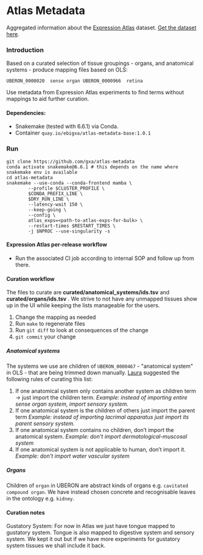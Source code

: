 # Atlas Metadata
Aggregated information about the [Expression Atlas](https://www.ebi.ac.uk/gxa) dataset.
[Get the dataset here](http://www.ebi.ac.uk/gxa/download.html).

### Introduction
Based on a curated selection of tissue groupings - organs, and anatomical systems - produce mapping files based on OLS:
```
UBERON_0000020	sense organ	UBERON_0000966	retina
```
Use metadata from Expression Atlas experiments to find terms without mappings to aid further curation.

#### Dependencies:

- Snakemake (tested with 6.6.1) via Conda.
- Container `quay.io/ebigxa/atlas-metadata-base:1.0.1`

### Run
```
git clone https://github.com/gxa/atlas-metadata
conda activate snakemake@6.6.1 # this depends on the name where snakemake env is available
cd atlas-metadata
snakemake --use-conda --conda-frontend mamba \
        --profile $CLUSTER_PROFILE \
        $CONDA_PREFIX_LINE \
        $DRY_RUN_LINE \
        --latency-wait 150 \
        --keep-going \
        --config \
        atlas_exps=<path-to-atlas-exps-for-bulk> \
        --restart-times $RESTART_TIMES \
        -j $NPROC --use-singularity -s
```


#### Expression Atlas per-release workflow

- Run the associated CI job according to internal SOP and follow up from there.

#### Curation workflow
The files to curate are **curated/anatomical_systems/ids.tsv** and  **curated/organs/ids.tsv** .
We strive to not have any unmapped tissues show up in the UI while keeping the lists manageable for the users.
1. Change the mapping as needed
2. Run `make` to regenerate files
3. Run `git diff` to look at consequences of the change
4. `git commit` your change

##### Anatomical systems
The systems we use are children of `UBERON_0000467` - "anatomical system" in OLS - that are being trimmed down manually.
[Laura](https://github.com/lauhuema) suggested the following rules of curating this list:

1. If one anatomical system only contains another system as children term -> just import the children term.
  *Example: instead of importing entire sense organ system, import sensory system.*
2. If one anatomical system is the children of others just import the parent term
  *Example: instead of importing lacrimal apparatus just import its parent sensory system.*
3. If one anatomical system contains no children, don’t import the anatomical system.
  *Example: don’t import dermatological-muscosal system*
4. If one anatomical system is not applicable to human, don’t import it.
  *Example: don’t import water vascular system*

##### Organs

Children of `organ` in UBERON are abstract kinds of organs e.g. `cavitated compound organ`.
We have instead chosen concrete and recognisable leaves in the ontology e.g. `kidney`.

#### Curation notes

Gustatory System: For now in Atlas we just have tongue mapped to gustatory system. Tongue is also mapped to digestive system and sensory system. We kept it out but if we have more experiments for gustatory system tissues we shall include it back.
